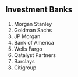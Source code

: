 ## Investment Banks
1. Morgan Stanley
2. Goldman Sachs
3. JP Morgan
4. Bank of America
5. Wells Fargo
6. Qatalyst Partners
7. Barclays
8. Citigroup

